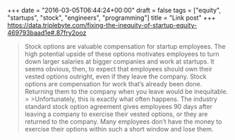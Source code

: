 +++
date = "2016-03-05T06:44:24+00:00"
draft = false
tags = ["equity", "startups", "stock", "engineers", "programming"]
title = "Link post"
+++
https://data.triplebyte.com/fixing-the-inequity-of-startup-equity-469793baad1e#.87fry2ooz

>Stock options are valuable compensation for startup employees. The high potential upside of these options motivates employees to turn down larger salaries at bigger companies and work at startups. It seems obvious, then, to expect that employees should own their vested options outright, even if they leave the company. Stock options are compensation for work that’s already been done. Returning them to the company when you leave would be inequitable. > >Unfortunately, this is exactly what often happens. The industry standard stock option agreement gives employees 90 days after leaving a company to exercise their vested options, or they are returned to the company. Many employees don’t have the money to exercise their options within such a short window and lose them.
